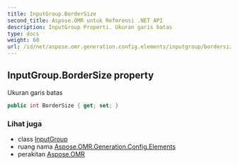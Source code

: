 ```yaml
---
title: InputGroup.BorderSize
second_title: Aspose.OMR untuk Referensi .NET API
description: InputGroup Properti. Ukuran garis batas
type: docs
weight: 60
url: /id/net/aspose.omr.generation.config.elements/inputgroup/bordersize/
---
```

## InputGroup.BorderSize property

Ukuran garis batas

```csharp
public int BorderSize { get; set; }
```

### Lihat juga

* class [InputGroup](../)
* ruang nama [Aspose.OMR.Generation.Config.Elements](../../inputgroup/)
* perakitan [Aspose.OMR](../../../)


